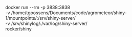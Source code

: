 docker run --rm -p 3838:3838 \
    -v /home/tgoossens/Documents/code/agrometeor/shiny-1/mountpoints/:/srv/shiny-server/ \
    -v /srv/shinylog/:/var/log/shiny-server/ \
    rocker/shiny
